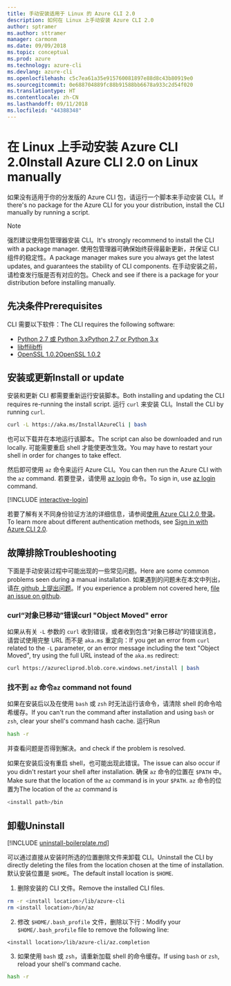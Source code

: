 ```yaml
---
title: 手动安装适用于 Linux 的 Azure CLI 2.0
description: 如何在 Linux 上手动安装 Azure CLI 2.0
author: sptramer
ms.author: sttramer
manager: carmonm
ms.date: 09/09/2018
ms.topic: conceptual
ms.prod: azure
ms.technology: azure-cli
ms.devlang: azure-cli
ms.openlocfilehash: c5c7ea61a35e915760081897e88d8c43b80919e0
ms.sourcegitcommit: 0e688704889fc88b91588bb6678a933c2d54f020
ms.translationtype: HT
ms.contentlocale: zh-CN
ms.lasthandoff: 09/11/2018
ms.locfileid: "44388348"
---
```

# <a name="install-azure-cli-20-on-linux-manually"></a><span data-ttu-id="c7ff4-103">在 Linux 上手动安装 Azure CLI 2.0</span><span class="sxs-lookup"><span data-stu-id="c7ff4-103">Install Azure CLI 2.0 on Linux manually</span></span>

<span data-ttu-id="c7ff4-104">如果没有适用于你的分发版的 Azure CLI 包，请运行一个脚本来手动安装 CLI。</span><span class="sxs-lookup"><span data-stu-id="c7ff4-104">If there's no package for the Azure CLI for you your distribution, install the CLI manually by running a script.</span></span>

> [!NOTE]
> <span data-ttu-id="c7ff4-105">强烈建议使用包管理器安装 CLI。</span><span class="sxs-lookup"><span data-stu-id="c7ff4-105">It's strongly recommend to install the CLI with a package manager.</span></span> <span data-ttu-id="c7ff4-106">使用包管理器可确保始终获得最新更新，并保证 CLI 组件的稳定性。</span><span class="sxs-lookup"><span data-stu-id="c7ff4-106">A package manager makes sure you always get the latest updates, and guarantees the stability of CLI components.</span></span> <span data-ttu-id="c7ff4-107">在手动安装之前，请检查发行版是否有对应的包。</span><span class="sxs-lookup"><span data-stu-id="c7ff4-107">Check and see if there is a package for your distribution before installing manually.</span></span>

## <a name="prerequisites"></a><span data-ttu-id="c7ff4-108">先决条件</span><span class="sxs-lookup"><span data-stu-id="c7ff4-108">Prerequisites</span></span>

<span data-ttu-id="c7ff4-109">CLI 需要以下软件：</span><span class="sxs-lookup"><span data-stu-id="c7ff4-109">The CLI requires the following software:</span></span>

* [<span data-ttu-id="c7ff4-110">Python 2.7 或 Python 3.x</span><span class="sxs-lookup"><span data-stu-id="c7ff4-110">Python 2.7 or Python 3.x</span></span>](https://www.python.org/downloads/)
* [<span data-ttu-id="c7ff4-111">libffi</span><span class="sxs-lookup"><span data-stu-id="c7ff4-111">libffi</span></span>](https://sourceware.org/libffi/)
* [<span data-ttu-id="c7ff4-112">OpenSSL 1.0.2</span><span class="sxs-lookup"><span data-stu-id="c7ff4-112">OpenSSL 1.0.2</span></span>](https://www.openssl.org/source/)

## <a name="install-or-update"></a><span data-ttu-id="c7ff4-113">安装或更新</span><span class="sxs-lookup"><span data-stu-id="c7ff4-113">Install or update</span></span>

<span data-ttu-id="c7ff4-114">安装和更新 CLI 都需要重新运行安装脚本。</span><span class="sxs-lookup"><span data-stu-id="c7ff4-114">Both installing and updating the CLI requires re-running the install script.</span></span> <span data-ttu-id="c7ff4-115">运行 `curl` 来安装 CLI。</span><span class="sxs-lookup"><span data-stu-id="c7ff4-115">Install the CLI by running `curl`.</span></span>

```bash
curl -L https://aka.ms/InstallAzureCli | bash
```

<span data-ttu-id="c7ff4-116">也可以下载并在本地运行该脚本。</span><span class="sxs-lookup"><span data-stu-id="c7ff4-116">The script can also be downloaded and run locally.</span></span> <span data-ttu-id="c7ff4-117">可能需要重启 shell 才能使更改生效。</span><span class="sxs-lookup"><span data-stu-id="c7ff4-117">You may have to restart your shell in order for changes to take effect.</span></span>

<span data-ttu-id="c7ff4-118">然后即可使用 `az` 命令来运行 Azure CLI。</span><span class="sxs-lookup"><span data-stu-id="c7ff4-118">You can then run the Azure CLI with the `az` command.</span></span> <span data-ttu-id="c7ff4-119">若要登录，请使用 [az login](/cli/azure/reference-index#az-login) 命令。</span><span class="sxs-lookup"><span data-stu-id="c7ff4-119">To sign in, use [az login](/cli/azure/reference-index#az-login) command.</span></span>

[!INCLUDE [interactive-login](includes/interactive-login.md)]

<span data-ttu-id="c7ff4-120">若要了解有关不同身份验证方法的详细信息，请参阅[使用 Azure CLI 2.0 登录](authenticate-azure-cli.md)。</span><span class="sxs-lookup"><span data-stu-id="c7ff4-120">To learn more about different authentication methods, see [Sign in with Azure CLI 2.0](authenticate-azure-cli.md).</span></span>

## <a name="troubleshooting"></a><span data-ttu-id="c7ff4-121">故障排除</span><span class="sxs-lookup"><span data-stu-id="c7ff4-121">Troubleshooting</span></span>

<span data-ttu-id="c7ff4-122">下面是手动安装过程中可能出现的一些常见问题。</span><span class="sxs-lookup"><span data-stu-id="c7ff4-122">Here are some common problems seen during a manual installation.</span></span> <span data-ttu-id="c7ff4-123">如果遇到的问题未在本文中列出，请[在 github 上提出问题](https://github.com/Azure/azure-cli/issues)。</span><span class="sxs-lookup"><span data-stu-id="c7ff4-123">If you experience a problem not covered here, [file an issue on github](https://github.com/Azure/azure-cli/issues).</span></span>

### <a name="curl-object-moved-error"></a><span data-ttu-id="c7ff4-124">curl“对象已移动”错误</span><span class="sxs-lookup"><span data-stu-id="c7ff4-124">curl "Object Moved" error</span></span>

<span data-ttu-id="c7ff4-125">如果从有关 `-L` 参数的 `curl` 收到错误，或者收到包含“对象已移动”的错误消息，请尝试使用完整 URL 而不是 `aka.ms` 重定向：</span><span class="sxs-lookup"><span data-stu-id="c7ff4-125">If you get an error from `curl` related to the `-L` parameter, or an error message including the text "Object Moved", try using the full URL instead of the `aka.ms` redirect:</span></span>

```bash
curl https://azurecliprod.blob.core.windows.net/install | bash
```

### <a name="az-command-not-found"></a><span data-ttu-id="c7ff4-126">找不到 `az` 命令</span><span class="sxs-lookup"><span data-stu-id="c7ff4-126">`az` command not found</span></span>

<span data-ttu-id="c7ff4-127">如果在安装后以及在使用 `bash` 或 `zsh` 时无法运行该命令，请清除 shell 的命令哈希缓存。</span><span class="sxs-lookup"><span data-stu-id="c7ff4-127">If you can't run the command after installation and using `bash` or `zsh`, clear your shell's command hash cache.</span></span> <span data-ttu-id="c7ff4-128">运行</span><span class="sxs-lookup"><span data-stu-id="c7ff4-128">Run</span></span>

```bash
hash -r
```

<span data-ttu-id="c7ff4-129">并查看问题是否得到解决。</span><span class="sxs-lookup"><span data-stu-id="c7ff4-129">and check if the problem is resolved.</span></span>

<span data-ttu-id="c7ff4-130">如果在安装后没有重启 shell，也可能出现此错误。</span><span class="sxs-lookup"><span data-stu-id="c7ff4-130">The issue can also occur if you didn't restart your shell after installation.</span></span> <span data-ttu-id="c7ff4-131">确保 `az` 命令的位置在 `$PATH` 中。</span><span class="sxs-lookup"><span data-stu-id="c7ff4-131">Make sure that the location of the `az` command is in your `$PATH`.</span></span> <span data-ttu-id="c7ff4-132">`az` 命令的位置为</span><span class="sxs-lookup"><span data-stu-id="c7ff4-132">The location of the `az` command is</span></span>

```bash
<install path>/bin
```

## <a name="uninstall"></a><span data-ttu-id="c7ff4-133">卸载</span><span class="sxs-lookup"><span data-stu-id="c7ff4-133">Uninstall</span></span>

[!INCLUDE [uninstall-boilerplate.md](includes/uninstall-boilerplate.md)]

<span data-ttu-id="c7ff4-134">可以通过直接从安装时所选的位置删除文件来卸载 CLI。</span><span class="sxs-lookup"><span data-stu-id="c7ff4-134">Uninstall the CLI by directly deleting the files from the location chosen at the time of installation.</span></span> <span data-ttu-id="c7ff4-135">默认安装位置是 `$HOME`。</span><span class="sxs-lookup"><span data-stu-id="c7ff4-135">The default install location is `$HOME`.</span></span>

1. <span data-ttu-id="c7ff4-136">删除安装的 CLI 文件。</span><span class="sxs-lookup"><span data-stu-id="c7ff4-136">Remove the installed CLI files.</span></span>

  ```bash
  rm -r <install location>/lib/azure-cli
  rm <install location>/bin/az
  ```

2. <span data-ttu-id="c7ff4-137">修改 `$HOME/.bash_profile` 文件，删除以下行：</span><span class="sxs-lookup"><span data-stu-id="c7ff4-137">Modify your `$HOME/.bash_profile` file to remove the following line:</span></span>

  ```text
  <install location>/lib/azure-cli/az.completion
  ```

3. <span data-ttu-id="c7ff4-138">如果使用 `bash` 或 `zsh`，请重新加载 shell 的命令缓存。</span><span class="sxs-lookup"><span data-stu-id="c7ff4-138">If using `bash` or `zsh`, reload your shell's command cache.</span></span>

  ```bash
  hash -r
  ```
